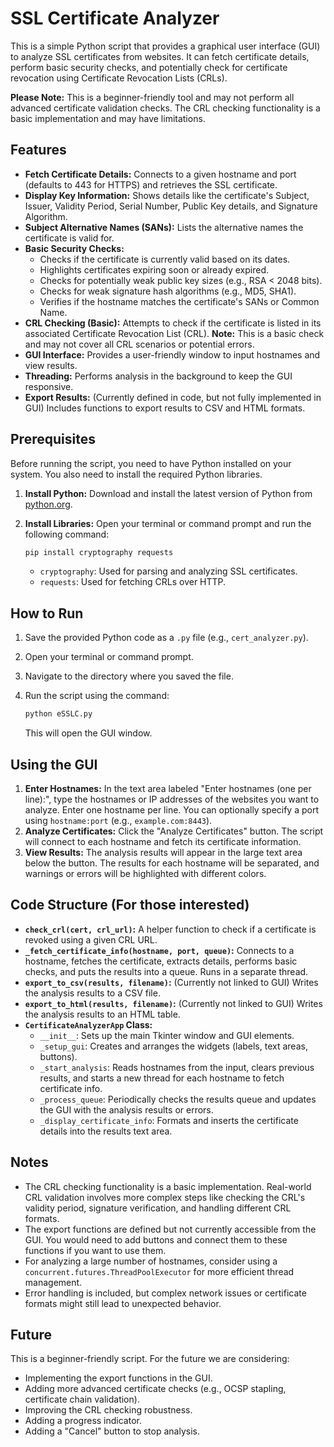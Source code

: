 # SSL Certificate Analyzer

This is a simple Python script that provides a graphical user interface (GUI) to analyze SSL certificates from websites. It can fetch certificate details, perform basic security checks, and potentially check for certificate revocation using Certificate Revocation Lists (CRLs).

**Please Note:** This is a beginner-friendly tool and may not perform all advanced certificate validation checks. The CRL checking functionality is a basic implementation and may have limitations.

## Features

*   **Fetch Certificate Details:** Connects to a given hostname and port (defaults to 443 for HTTPS) and retrieves the SSL certificate.
*   **Display Key Information:** Shows details like the certificate's Subject, Issuer, Validity Period, Serial Number, Public Key details, and Signature Algorithm.
*   **Subject Alternative Names (SANs):** Lists the alternative names the certificate is valid for.
*   **Basic Security Checks:**
    *   Checks if the certificate is currently valid based on its dates.
    *   Highlights certificates expiring soon or already expired.
    *   Checks for potentially weak public key sizes (e.g., RSA < 2048 bits).
    *   Checks for weak signature hash algorithms (e.g., MD5, SHA1).
    *   Verifies if the hostname matches the certificate's SANs or Common Name.
*   **CRL Checking (Basic):** Attempts to check if the certificate is listed in its associated Certificate Revocation List (CRL). **Note:** This is a basic check and may not cover all CRL scenarios or potential errors.
*   **GUI Interface:** Provides a user-friendly window to input hostnames and view results.
*   **Threading:** Performs analysis in the background to keep the GUI responsive.
*   **Export Results:** (Currently defined in code, but not fully implemented in GUI) Includes functions to export results to CSV and HTML formats.

## Prerequisites

Before running the script, you need to have Python installed on your system. You also need to install the required Python libraries.

1.  **Install Python:** Download and install the latest version of Python from [python.org](https://www.python.org/downloads/).
2.  **Install Libraries:** Open your terminal or command prompt and run the following command:

    ```bash
    pip install cryptography requests
    ```

    *   `cryptography`: Used for parsing and analyzing SSL certificates.
    *   `requests`: Used for fetching CRLs over HTTP.

## How to Run

1.  Save the provided Python code as a `.py` file (e.g., `cert_analyzer.py`).
2.  Open your terminal or command prompt.
3.  Navigate to the directory where you saved the file.
4.  Run the script using the command:

    ```bash
    python eSSLC.py
    ```

    This will open the GUI window.

## Using the GUI

1.  **Enter Hostnames:** In the text area labeled "Enter hostnames (one per line):", type the hostnames or IP addresses of the websites you want to analyze. Enter one hostname per line. You can optionally specify a port using `hostname:port` (e.g., `example.com:8443`).
2.  **Analyze Certificates:** Click the "Analyze Certificates" button. The script will connect to each hostname and fetch its certificate information.
3.  **View Results:** The analysis results will appear in the large text area below the button. The results for each hostname will be separated, and warnings or errors will be highlighted with different colors.

## Code Structure (For those interested)

*   **`check_crl(cert, crl_url)`:** A helper function to check if a certificate is revoked using a given CRL URL.
*   **`_fetch_certificate_info(hostname, port, queue)`:** Connects to a hostname, fetches the certificate, extracts details, performs basic checks, and puts the results into a queue. Runs in a separate thread.
*   **`export_to_csv(results, filename)`:** (Currently not linked to GUI) Writes the analysis results to a CSV file.
*   **`export_to_html(results, filename)`:** (Currently not linked to GUI) Writes the analysis results to an HTML table.
*   **`CertificateAnalyzerApp` Class:**
    *   `__init__`: Sets up the main Tkinter window and GUI elements.
    *   `_setup_gui`: Creates and arranges the widgets (labels, text areas, buttons).
    *   `_start_analysis`: Reads hostnames from the input, clears previous results, and starts a new thread for each hostname to fetch certificate info.
    *   `_process_queue`: Periodically checks the results queue and updates the GUI with the analysis results or errors.
    *   `_display_certificate_info`: Formats and inserts the certificate details into the results text area.

## Notes

*   The CRL checking functionality is a basic implementation. Real-world CRL validation involves more complex steps like checking the CRL's validity period, signature verification, and handling different CRL formats.
*   The export functions are defined but not currently accessible from the GUI. You would need to add buttons and connect them to these functions if you want to use them.
*   For analyzing a large number of hostnames, consider using a `concurrent.futures.ThreadPoolExecutor` for more efficient thread management.
*   Error handling is included, but complex network issues or certificate formats might still lead to unexpected behavior.

## Future

This is a beginner-friendly script. For the future we are considering:

*   Implementing the export functions in the GUI.
*   Adding more advanced certificate checks (e.g., OCSP stapling, certificate chain validation).
*   Improving the CRL checking robustness.
*   Adding a progress indicator.
*   Adding a "Cancel" button to stop analysis.

